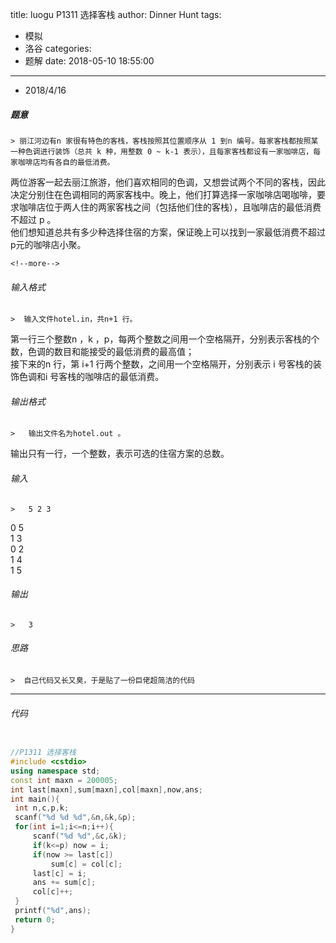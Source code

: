 title: luogu P1311 选择客栈
author: Dinner Hunt
tags:
  - 模拟
  - 洛谷
categories:
  - 题解
date: 2018-05-10 18:55:00
---

* 2018/4/16

 ##### 题意  
    > 丽江河边有n 家很有特色的客栈，客栈按照其位置顺序从 1 到n 编号。每家客栈都按照某一种色调进行装饰（总共 k 种，用整数 0 ~ k-1 表示），且每家客栈都设有一家咖啡店，每家咖啡店均有各自的最低消费。  
两位游客一起去丽江旅游，他们喜欢相同的色调，又想尝试两个不同的客栈，因此决定分别住在色调相同的两家客栈中。晚上，他们打算选择一家咖啡店喝咖啡，要求咖啡店位于两人住的两家客栈之间（包括他们住的客栈），且咖啡店的最低消费不超过 p 。  
他们想知道总共有多少种选择住宿的方案，保证晚上可以找到一家最低消费不超过 p元的咖啡店小聚。
    
    <!--more-->

 ###### 输入格式
    >  输入文件hotel.in，共n+1 行。  
第一行三个整数n ，k ，p，每两个整数之间用一个空格隔开，分别表示客栈的个数，色调的数目和能接受的最低消费的最高值；  
接下来的n 行，第 i+1 行两个整数，之间用一个空格隔开，分别表示 i 号客栈的装饰色调和i 号客栈的咖啡店的最低消费。

 ######  输出格式  
    >   输出文件名为hotel.out 。  
输出只有一行，一个整数，表示可选的住宿方案的总数。 

 ######  输入  
    >   5 2 3   
0 5   
1 3   
0 2     
1 4   
1 5   

 ######  输出
    >   3

 ###### 思路  
    >  自己代码又长又臭，于是贴了一份巨佬超简洁的代码
---       
 ###### 代码
      
   ```cpp
   
//P1311 选择客栈
#include <cstdio>
using namespace std;
const int maxn = 200005;
int last[maxn],sum[maxn],col[maxn],now,ans;
int main(){
    int n,c,p,k;
    scanf("%d %d %d",&n,&k,&p);
    for(int i=1;i<=n;i++){
        scanf("%d %d",&c,&k);
        if(k<=p) now = i;
        if(now >= last[c])
            sum[c] = col[c];
        last[c] = i;
        ans += sum[c];
        col[c]++;
    }
    printf("%d",ans);
    return 0;
}
 ```